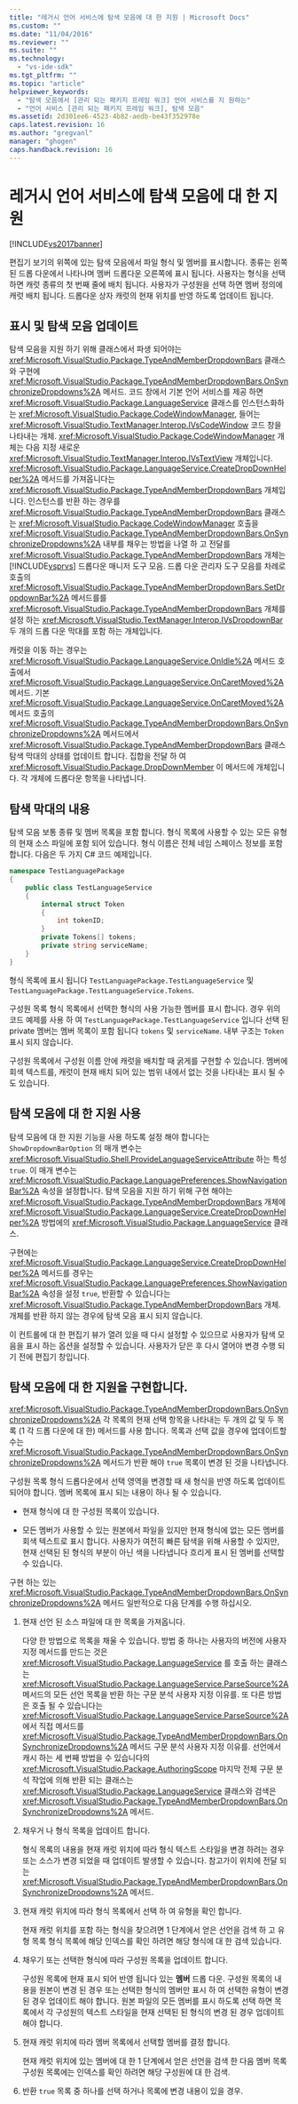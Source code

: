 ```yaml
---
title: "레거시 언어 서비스에 탐색 모음에 대 한 지원 | Microsoft Docs"
ms.custom: ""
ms.date: "11/04/2016"
ms.reviewer: ""
ms.suite: ""
ms.technology: 
  - "vs-ide-sdk"
ms.tgt_pltfrm: ""
ms.topic: "article"
helpviewer_keywords: 
  - "탐색 모음에서 [관리 되는 패키지 프레임 워크] 언어 서비스를 지 원하는"
  - "언어 서비스 [관리 되는 패키지 프레임 워크], 탐색 모음"
ms.assetid: 2d301ee6-4523-4b82-aedb-be43f352978e
caps.latest.revision: 16
ms.author: "gregvanl"
manager: "ghogen"
caps.handback.revision: 16
---
```

# 레거시 언어 서비스에 탐색 모음에 대 한 지원
[!INCLUDE[vs2017banner](../../code-quality/includes/vs2017banner.md)]

편집기 보기의 위쪽에 있는 탐색 모음에서 파일 형식 및 멤버를 표시합니다.  종류는 왼쪽된 드롭 다운에서 나타나며 멤버 드롭다운 오른쪽에 표시 됩니다.  사용자는 형식을 선택 하면 캐럿 종류의 첫 번째 줄에 배치 됩니다.  사용자가 구성원을 선택 하면 멤버 정의에 캐럿 배치 됩니다.  드롭다운 상자 캐럿의 현재 위치를 반영 하도록 업데이트 됩니다.  
  
## 표시 및 탐색 모음 업데이트  
 탐색 모음을 지원 하기 위해 클래스에서 파생 되어야는 <xref:Microsoft.VisualStudio.Package.TypeAndMemberDropdownBars> 클래스와 구현에 <xref:Microsoft.VisualStudio.Package.TypeAndMemberDropdownBars.OnSynchronizeDropdowns%2A> 메서드.  코드 창에서 기본 언어 서비스를 제공 하면 <xref:Microsoft.VisualStudio.Package.LanguageService> 클래스를 인스턴스화하는 <xref:Microsoft.VisualStudio.Package.CodeWindowManager>, 들어는 <xref:Microsoft.VisualStudio.TextManager.Interop.IVsCodeWindow> 코드 창을 나타내는 개체.  <xref:Microsoft.VisualStudio.Package.CodeWindowManager> 개체는 다음 지정 새로운 <xref:Microsoft.VisualStudio.TextManager.Interop.IVsTextView> 개체입니다.  <xref:Microsoft.VisualStudio.Package.LanguageService.CreateDropDownHelper%2A> 메서드를 가져옵니다는 <xref:Microsoft.VisualStudio.Package.TypeAndMemberDropdownBars> 개체입니다.  인스턴스를 반환 하는 경우를 <xref:Microsoft.VisualStudio.Package.TypeAndMemberDropdownBars> 클래스는 <xref:Microsoft.VisualStudio.Package.CodeWindowManager> 호출을 <xref:Microsoft.VisualStudio.Package.TypeAndMemberDropdownBars.OnSynchronizeDropdowns%2A> 내부를 채우는 방법을 나열 하 고 전달를 <xref:Microsoft.VisualStudio.Package.TypeAndMemberDropdownBars> 개체는 [!INCLUDE[vsprvs](../../code-quality/includes/vsprvs_md.md)] 드롭다운 매니저 도구 모음.  드롭 다운 관리자 도구 모음를 차례로 호출의 <xref:Microsoft.VisualStudio.Package.TypeAndMemberDropdownBars.SetDropdownBar%2A> 메서드를를 <xref:Microsoft.VisualStudio.Package.TypeAndMemberDropdownBars> 개체를 설정 하는 <xref:Microsoft.VisualStudio.TextManager.Interop.IVsDropdownBar> 두 개의 드롭 다운 막대를 포함 하는 개체입니다.  
  
 캐럿을 이동 하는 경우는 <xref:Microsoft.VisualStudio.Package.LanguageService.OnIdle%2A> 메서드 호출에서 <xref:Microsoft.VisualStudio.Package.LanguageService.OnCaretMoved%2A> 메서드.  기본 <xref:Microsoft.VisualStudio.Package.LanguageService.OnCaretMoved%2A> 메서드 호출의 <xref:Microsoft.VisualStudio.Package.TypeAndMemberDropdownBars.OnSynchronizeDropdowns%2A> 메서드에서 <xref:Microsoft.VisualStudio.Package.TypeAndMemberDropdownBars> 클래스 탐색 막대의 상태를 업데이트 합니다.  집합을 전달 하 여 <xref:Microsoft.VisualStudio.Package.DropDownMember> 이 메서드에 개체입니다.  각 개체에 드롭다운 항목을 나타냅니다.  
  
## 탐색 막대의 내용  
 탐색 모음 보통 종류 및 멤버 목록을 포함 합니다.  형식 목록에 사용할 수 있는 모든 유형의 현재 소스 파일에 포함 되어 있습니다.  형식 이름은 전체 네임 스페이스 정보를 포함 합니다.  다음은 두 가지 C\# 코드 예제입니다.  
  
```c#  
namespace TestLanguagePackage  
{  
    public class TestLanguageService  
    {  
        internal struct Token  
        {  
            int tokenID;  
        }  
        private Tokens[] tokens;  
        private string serviceName;  
    }  
}  
```  
  
 형식 목록에 표시 됩니다 `TestLanguagePackage.TestLanguageService` 및 `TestLanguagePackage.TestLanguageService.Tokens`.  
  
 구성원 목록 형식 목록에서 선택한 형식의 사용 가능한 멤버를 표시 합니다.  경우 위의 코드 예제를 사용 하 여 `TestLanguagePackage.TestLanguageService` 입니다 선택 된 private 멤버는 멤버 목록이 포함 됩니다 `tokens` 및 `serviceName`.  내부 구조는 `Token` 표시 되지 않습니다.  
  
 구성원 목록에서 구성원 이름 안에 캐럿을 배치할 때 굵게를 구현할 수 있습니다.  멤버에 회색 텍스트를, 캐럿이 현재 배치 되어 있는 범위 내에서 없는 것을 나타내는 표시 될 수도 있습니다.  
  
## 탐색 모음에 대 한 지원 사용  
 탐색 모음에 대 한 지원 기능을 사용 하도록 설정 해야 합니다는 `ShowDropdownBarOption` 의 매개 변수는 <xref:Microsoft.VisualStudio.Shell.ProvideLanguageServiceAttribute> 하는 특성 `true`.  이 매개 변수는 <xref:Microsoft.VisualStudio.Package.LanguagePreferences.ShowNavigationBar%2A> 속성을 설정합니다.  탐색 모음을 지원 하기 위해 구현 해야는 <xref:Microsoft.VisualStudio.Package.TypeAndMemberDropdownBars> 개체에 <xref:Microsoft.VisualStudio.Package.LanguageService.CreateDropDownHelper%2A> 방법에의 <xref:Microsoft.VisualStudio.Package.LanguageService> 클래스.  
  
 구현에는 <xref:Microsoft.VisualStudio.Package.LanguageService.CreateDropDownHelper%2A> 메서드를 경우는 <xref:Microsoft.VisualStudio.Package.LanguagePreferences.ShowNavigationBar%2A> 속성을 설정 `true`, 반환할 수 있습니다는 <xref:Microsoft.VisualStudio.Package.TypeAndMemberDropdownBars> 개체.  개체를 반환 하지 않는 경우에 탐색 모음 표시 되지 않습니다.  
  
 이 컨트롤에 대 한 편집기 뷰가 열려 있을 때 다시 설정할 수 있으므로 사용자가 탐색 모음을 표시 하는 옵션을 설정할 수 있습니다.  사용자가 닫은 후 다시 열어야 변경 수행 되기 전에 편집기 창입니다.  
  
## 탐색 모음에 대 한 지원을 구현합니다.  
 <xref:Microsoft.VisualStudio.Package.TypeAndMemberDropdownBars.OnSynchronizeDropdowns%2A> 각 목록의 현재 선택 항목을 나타내는 두 개의 값 및 두 목록 \(1 각 드롭 다운에 대 한\) 메서드를 사용 합니다.  목록과 선택 값을 경우에 업데이트할 수는 <xref:Microsoft.VisualStudio.Package.TypeAndMemberDropdownBars.OnSynchronizeDropdowns%2A> 메서드가 반환 해야 `true` 목록이 변경 된 것을 나타냅니다.  
  
 구성원 목록 형식 드롭다운에서 선택 영역을 변경할 때 새 형식을 반영 하도록 업데이트 되어야 합니다.  멤버 목록에 표시 되는 내용이 하나 될 수 있습니다.  
  
-   현재 형식에 대 한 구성원 목록이 있습니다.  
  
-   모든 멤버가 사용할 수 있는 원본에서 파일을 있지만 현재 형식에 없는 모든 멤버를 회색 텍스트로 표시 합니다.  사용자가 여전히 빠른 탐색을 위해 사용할 수 있지만, 현재 선택된 된 형식의 부분이 아닌 색을 나타냅니다 흐리게 표시 된 멤버를 선택할 수 있습니다.  
  
 구현 하는 있는 <xref:Microsoft.VisualStudio.Package.TypeAndMemberDropdownBars.OnSynchronizeDropdowns%2A> 메서드 일반적으로 다음 단계를 수행 하십시오.  
  
1.  현재 선언 된 소스 파일에 대 한 목록을 가져옵니다.  
  
     다양 한 방법으로 목록을 채울 수 있습니다.  방법 중 하나는 사용자의 버전에 사용자 지정 메서드를 만드는 것은 <xref:Microsoft.VisualStudio.Package.LanguageService> 를 호출 하는 클래스는 <xref:Microsoft.VisualStudio.Package.LanguageService.ParseSource%2A> 메서드의 모든 선언 목록을 반환 하는 구문 분석 사용자 지정 이유를.  또 다른 방법은 호출 될 수 있습니다는 <xref:Microsoft.VisualStudio.Package.LanguageService.ParseSource%2A> 에서 직접 메서드를 <xref:Microsoft.VisualStudio.Package.TypeAndMemberDropdownBars.OnSynchronizeDropdowns%2A> 메서드 구문 분석 사용자 지정 이유를.  선언에서 캐시 하는 세 번째 방법을 수 있습니다의 <xref:Microsoft.VisualStudio.Package.AuthoringScope> 마지막 전체 구문 분석 작업에 의해 반환 되는 클래스는 <xref:Microsoft.VisualStudio.Package.LanguageService> 클래스와 검색은 <xref:Microsoft.VisualStudio.Package.TypeAndMemberDropdownBars.OnSynchronizeDropdowns%2A> 메서드.  
  
2.  채우거 나 형식 목록을 업데이트 합니다.  
  
     형식 목록의 내용을 현재 캐럿 위치에 따라 형식 텍스트 스타일을 변경 하려는 경우 또는 소스가 변경 되었을 때 업데이트 발생할 수 있습니다.  참고가이 위치에 전달 되는 <xref:Microsoft.VisualStudio.Package.TypeAndMemberDropdownBars.OnSynchronizeDropdowns%2A> 메서드.  
  
3.  현재 캐럿 위치에 따라 형식 목록에서 선택 하 여 유형을 확인 합니다.  
  
     현재 캐럿 위치를 포함 하는 형식을 찾으려면 1 단계에서 얻은 선언을 검색 하 고 유형 목록 형식 목록에 해당 인덱스를 확인 하려면 해당 형식에 대 한 검색 있습니다.  
  
4.  채우기 또는 선택한 형식에 따라 구성원 목록을 업데이트 합니다.  
  
     구성원 목록에 현재 표시 되어 반영 됩니다 있는  **멤버** 드롭 다운.  구성원 목록의 내용을 원본이 변경 된 경우 또는 선택한 형식의 멤버만 표시 하 여 선택한 유형이 변경 된 경우 업데이트 해야 합니다.  원본 파일의 모든 멤버를 표시 하도록 선택 하면 목록에서 각 구성원의 텍스트 스타일을 현재 선택된 된 형식의 변경 된 경우 업데이트 해야 합니다.  
  
5.  현재 캐럿 위치에 따라 멤버 목록에서 선택할 멤버를 결정 합니다.  
  
     현재 캐럿 위치에 있는 멤버에 대 한 1 단계에서 얻은 선언을 검색 한 다음 멤버 목록 구성원 목록에는 인덱스를 확인 하려면 해당 구성원에 대 한 검색.  
  
6.  반환 `true` 목록 중 하나를 선택 하거나 목록에 변경 내용이 있을 경우.